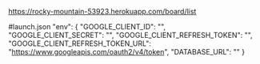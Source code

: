 
https://rocky-mountain-53923.herokuapp.com/board/list

#launch.json
"env": {
"GOOGLE_CLIENT_ID": "",
"GOOGLE_CLIENT_SECRET": "",
"GOOGLE_CLIENT_REFRESH_TOKEN": "",
"GOOGLE_CLIENT_REFRESH_TOKEN_URL": "https://www.googleapis.com/oauth2/v4/token",
"DATABASE_URL": ""
}

